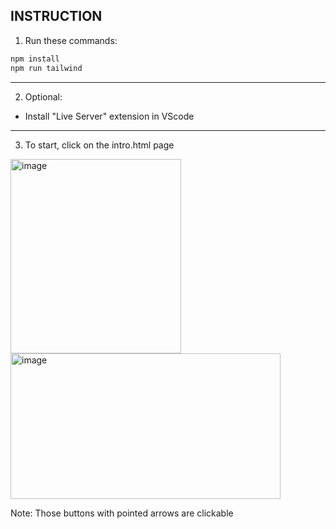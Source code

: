 ## INSTRUCTION

1) Run these commands:

```bash
npm install
npm run tailwind
```
---
2) Optional: 
- Install "Live Server" extension in VScode
---
3) To start, click on the intro.html page 

<img width="273" height="311" alt="image" src="https://github.com/user-attachments/assets/3b60d535-bd9f-4e29-b335-cd9aaf828440" />
<img width="432" height="233" alt="image" src="https://github.com/user-attachments/assets/eac4d641-b2f1-47c9-a75b-dcb9ad3bcba2" />

Note: Those buttons with pointed arrows are clickable

